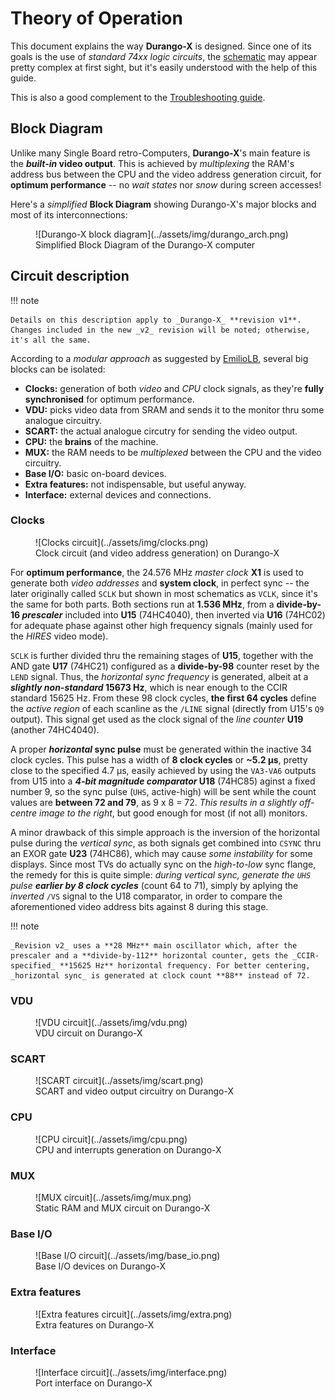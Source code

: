 # Theory of Operation

This document explains the way **Durango-X** is designed. Since one of its goals is the use of _standard 74xx logic circuits_, the [schematic]([https://](https://github.com/zuiko21/minimOS/tree/master/hard/kicad/durango/full)) may appear pretty complex at first sight, but it's easily understood with the help of this guide.

This is also a good complement to the [Troubleshooting guide](../troubleshoot.md).

## Block Diagram

Unlike many Single Board retro-Computers, **Durango-X**'s main feature is the **_built-in_ video output**. This is achieved by _multiplexing_ the RAM's address bus between the CPU and the video address generation circuit, for **optimum performance** -- no _wait states_ nor _snow_ during screen accesses!

Here's a _simplified_ **Block Diagram** showing Durango-X's major blocks and most of its interconnections:
<figure markdown>
![Durango-X block diagram](../assets/img/durango_arch.png)
<figcaption>Simplified Block Diagram of the Durango-X computer</figcaption>
</figure>

## Circuit description

!!! note

	Details on this description apply to _Durango-X_ **revision v1**. Changes included in the new _v2_ revision will be noted; otherwise, it's all the same.

According to a _modular approach_ as suggested by [EmilioLB](http://emiliollbb.net/), several big blocks can be isolated:

* **Clocks:** generation of both _video_ and _CPU_ clock signals, as they're **fully synchronised** for optimum performance.
* **VDU:** picks video data from SRAM and sends it to the monitor thru some analogue circuitry.
* **SCART:** the actual analogue circutry for sending the video output.
* **CPU:** the **brains** of the machine.
* **MUX:** the RAM needs to be _multiplexed_ between the CPU and the video circuitry.
* **Base I/O:** basic on-board devices.
* **Extra features:** not indispensable, but useful anyway.
* **Interface:** external devices and connections.

### Clocks

<figure markdown>
![Clocks circuit](../assets/img/clocks.png)
<figcaption>Clock circuit (and video address generation) on Durango-X</figcaption>
</figure>

For **optimum performance**, the 24.576 MHz _master clock_ **X1** is used to generate both _video addresses_ and **system clock**, in perfect sync -- the later originally called `SCLK` but shown in most schematics as `VCLK`, since it's the same for both parts. Both sections run at **1.536 MHz**, from a **divide-by-16 _prescaler_** included into **U15** (74HC4040), then inverted via **U16** (74HC02) for adequate phase against other high frequency signals (mainly used for the _HIRES_ video mode).

`SCLK` is further divided thru the remaining stages of **U15**, together with the AND gate **U17** (74HC21) configured as a **divide-by-98** counter reset by the `LEND` signal. Thus, the _horizontal sync frequency_ is generated, albeit at a **_slightly non-standard_ 15673 Hz**, which is near enough to the CCIR standard 15625 Hz. From these 98 clock cycles, **the first 64 cycles** define the _active region_ of each scanline as the `/LINE` signal (directly from U15's `Q9` output). This signal get used as the clock signal of the _line counter_ **U19** (another 74HC4040).

A proper **_horizontal_ sync pulse** must be generated within the inactive 34 clock cycles. This pulse has a width of **8 clock cycles** or **~5.2 µs**, pretty close to the specified 4.7 µs, easily achieved by using the `VA3-VA6` outputs from U15 into a **_4-bit magnitude comparator_ U18** (74HC85) aginst a fixed number 9, so the sync pulse (`UHS`, active-high) will be sent while the count values are **between 72 and 79**, as 9 x 8 = 72. _This results in a slightly off-centre image to the right_, but good enough for most (if not all) monitors.

A minor drawback of this simple approach is the inversion of the horizontal pulse during the _vertical sync_, as both signals get combined into `CSYNC` thru an EXOR gate **U23** (74HC86), which may cause _some instability_ for some displays. Since most TVs do actually sync on the _high-to-low_ sync flange, the remedy for this is quite simple: _during vertical sync, generate the `UHS` pulse **earlier by 8 clock cycles**_ (count 64 to 71), simply by aplying the _inverted_ `/VS` signal to the U18 comparator, in order to compare the aforementioned video address bits against 8 during this stage.

!!! note

	_Revision v2_ uses a **28 MHz** main oscillator which, after the prescaler and a **divide-by-112** horizontal counter, gets the _CCIR-specified_ **15625 Hz** horizontal frequency. For better centering, _horizontal sync_ is generated at clock count **88** instead of 72.

### VDU

<figure markdown>
![VDU circuit](../assets/img/vdu.png)
<figcaption>VDU circuit on Durango-X</figcaption>
</figure>

### SCART

<figure markdown>
![SCART circuit](../assets/img/scart.png)
<figcaption>SCART and video output circuitry on Durango-X</figcaption>
</figure>

### CPU

<figure markdown>
![CPU circuit](../assets/img/cpu.png)
<figcaption>CPU and interrupts generation on Durango-X</figcaption>
</figure>

### MUX

<figure markdown>
![MUX circuit](../assets/img/mux.png)
<figcaption>Static RAM and MUX circuit on Durango-X</figcaption>
</figure>

### Base I/O

<figure markdown>
![Base I/O circuit](../assets/img/base_io.png)
<figcaption>Base I/O devices on Durango-X</figcaption>
</figure>

### Extra features

<figure markdown>
![Extra features circuit](../assets/img/extra.png)
<figcaption>Extra features on Durango-X</figcaption>
</figure>

### Interface

<figure markdown>
![Interface circuit](../assets/img/interface.png)
<figcaption>Port interface on Durango-X</figcaption>
</figure>
